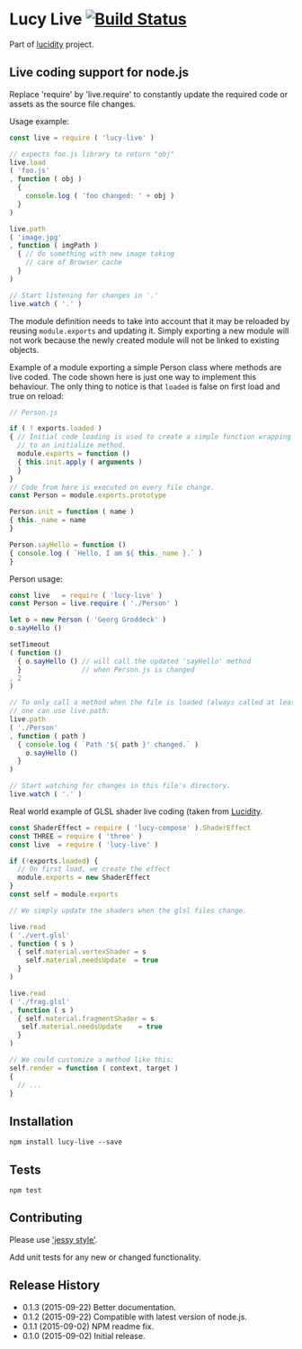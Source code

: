 # Lucy Live [![Build Status](https://travis-ci.org/lucidogen/lucy-live.svg)](https://travis-ci.org/lucidogen/lucy-live)

Part of [lucidity](http://lucidity.io) project.

## Live coding support for node.js

Replace 'require' by 'live.require' to constantly update the required code or
assets as the source file changes.

Usage example:

  ```js
  const live = require ( 'lucy-live' )

  // expects foo.js library to return "obj"
  live.load
  ( 'foo.js'
  , function ( obj )
    {
      console.log ( 'foo changed: ' + obj )
    }
  )

  live.path
  ( 'image.jpg'
  , function ( imgPath )
    { // do something with new image taking
      // care of Browser cache
    }
  )

  // Start listening for changes in '.'
  live.watch ( '.' )
  ```

The module definition needs to take into account that it may be reloaded by
reusing `module.exports` and updating it. Simply exporting a new module will not
work because the newly created module will not be linked to existing objects.

Example of a module exporting a simple Person class where methods are live
coded. The code shown here is just one way to implement this behaviour. The only
thing to notice is that `loaded` is false on first load and true on reload:

  ```js
  // Person.js

  if ( ! exports.loaded )
  { // Initial code loading is used to create a simple function wrapping a call
    // to an initialize method.
    module.exports = function ()
    { this.init.apply ( arguments )
    }
  }
  // Code from here is executed on every file change.
  const Person = module.exports.prototype

  Person.init = function ( name )
  { this._name = name
  }

  Person.sayHello = function ()
  { console.log ( `Hello, I am ${ this._name }.` )
  }
  ```

  Person usage:

  ```js
  const live   = require ( 'lucy-live' )
  const Person = live.require ( './Person' )

  let o = new Person ( 'Georg Groddeck' )
  o.sayHello ()

  setTimeout
  ( function ()
    { o.sayHello () // will call the updated 'sayHello' method
    }               // when Person.js is changed
  , 2
  )

  // To only call a method when the file is loaded (always called at least once)
  // one can use live.path:
  live.path
  ( './Person'
  , function ( path )
    { console.log ( `Path '${ path }' changed.` )
      o.sayHello ()
    }
  )

  // Start watching for changes in this file's directory.
  live.watch ( '.' )
  ```

Real world example of GLSL shader live coding (taken from
[Lucidity](http://lucidity.io).

  ```js
  const ShaderEffect = require ( 'lucy-compose' ).ShaderEffect
  const THREE = require ( 'three' )
  const live  = require ( 'lucy-live' )

  if (!exports.loaded) {
    // On first load, we create the effect
    module.exports = new ShaderEffect
  }
  const self = module.exports

  // We simply update the shaders when the glsl files change.

  live.read
  ( './vert.glsl'
  , function ( s )
    { self.material.vertexShader = s
      self.material.needsUpdate  = true
    }
  )

  live.read
  ( './frag.glsl'
  , function ( s )
    { self.material.fragmentShader = s
     self.material.needsUpdate    = true
    }
  )

  // We could customize a method like this:
  self.render = function ( context, target )
  {
    // ...
  }
  
  ```

## Installation

  ```shell
  npm install lucy-live --save
  ```

## Tests

  ```shell
  npm test
  ```

## Contributing

Please use ['jessy style'](http://github.com/lucidogen/jessy).

Add unit tests for any new or changed functionality.

## Release History

  * 0.1.3 (2015-09-22) Better documentation.
  * 0.1.2 (2015-09-22) Compatible with latest version of node.js.
  * 0.1.1 (2015-09-02) NPM readme fix.
  * 0.1.0 (2015-09-02) Initial release.

